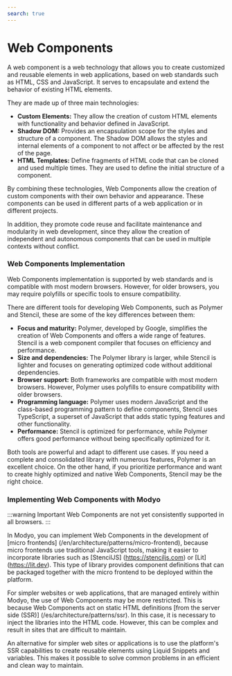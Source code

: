 ```yaml
---
search: true
---
```


# Web Components

A web component is a web technology that allows you to create customized and reusable elements in web applications, based on web standards such as HTML, CSS and JavaScript. It serves to encapsulate and extend the behavior of existing HTML elements.

They are made up of three main technologies:

- **Custom Elements:** They allow the creation of custom HTML elements with functionality and behavior defined in JavaScript.
- **Shadow DOM:** Provides an encapsulation scope for the styles and structure of a component. The Shadow DOM allows the styles and internal elements of a component to not affect or be affected by the rest of the page.
- **HTML Templates:** Define fragments of HTML code that can be cloned and used multiple times. They are used to define the initial structure of a component.

By combining these technologies, Web Components allow the creation of custom components with their own behavior and appearance. These components can be used in different parts of a web application or in different projects.

In addition, they promote code reuse and facilitate maintenance and modularity in web development, since they allow the creation of independent and autonomous components that can be used in multiple contexts without conflict.

### Web Components Implementation

Web Components implementation is supported by web standards and is compatible with most modern browsers. However, for older browsers, you may require polyfills or specific tools to ensure compatibility.

There are different tools for developing Web Components, such as Polymer and Stencil, these are some of the key differences between them:

- **Focus and maturity:** Polymer, developed by Google, simplifies the creation of Web Components and offers a wide range of features. Stencil is a web component compiler that focuses on efficiency and performance.
- **Size and dependencies:** The Polymer library is larger, while Stencil is lighter and focuses on generating optimized code without additional dependencies.
- **Browser support:** Both frameworks are compatible with most modern browsers. However, Polymer uses polyfills to ensure compatibility with older browsers.
- **Programming language:** Polymer uses modern JavaScript and the class-based programming pattern to define components, Stencil uses TypeScript, a superset of JavaScript that adds static typing features and other functionality.
- **Performance:** Stencil is optimized for performance, while Polymer offers good performance without being specifically optimized for it.

Both tools are powerful and adapt to different use cases. If you need a complete and consolidated library with numerous features, Polymer is an excellent choice. On the other hand, if you prioritize performance and want to create highly optimized and native Web Components, Stencil may be the right choice.

### Implementing Web Components with Modyo
:::warning Important
Web Components are not yet consistently supported in all browsers.
:::

In Modyo, you can implement Web Components in the development of [micro frontends] (/en/architecture/patterns/micro-frontend), because micro frontends use traditional JavaScript tools, making it easier to incorporate libraries such as [StencilJS] (https://stenciljs.com) or [Lit] (https://lit.dev). This type of library provides component definitions that can be packaged together with the micro frontend to be deployed within the platform.

For simpler websites or web applications, that are managed entirely within Modyo, the use of Web Components may be more restricted. This is because Web Components act on static HTML definitions [from the server side (SSR)] (/es/architecture/patterns/ssr). In this case, it is necessary to inject the libraries into the HTML code. However, this can be complex and result in sites that are difficult to maintain.

An alternative for simpler web sites or applications is to use the platform's SSR capabilities to create reusable elements using Liquid Snippets and variables. This makes it possible to solve common problems in an efficient and clean way to maintain.

